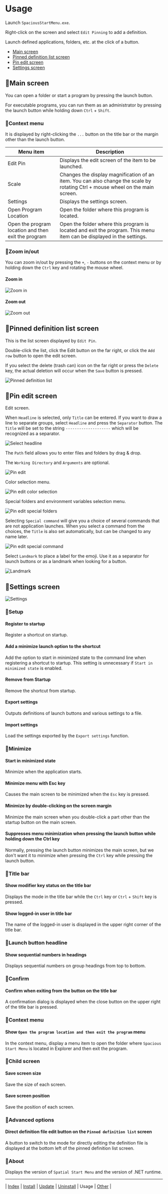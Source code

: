 # Usage

Launch `SpaciousStartMenu.exe`.

Right-click on the screen and select `Edit Pinning` to add a definition.

Launch defined applications, folders, etc. at the click of a button.

- [Main screen](#main-screen)
- [Pinned definition list screen](#pinned-definition-list-screen)
- [Pin edit screen](#pin-edit-screen)
- [Settings screen](#settings-screen)

## 🔷Main screen

You can open a folder or start a program by pressing the launch button.

For executable programs, you can run them as an administrator by pressing the launch button while holding down `Ctrl` + `Shift`.

### 💠Context menu

It is displayed by right-clicking the `...` button on the title bar or the margin other than the launch button.

| Menu item             | Description                                          |
| --------------------- | ---------------------------------------------------- |
| Edit Pin              | Displays the edit screen of the item to be launched. |
| Scale                 | Changes the display magnification of an item. You can also change the scale by rotating Ctrl + mouse wheel on the main screen. |
| Settings              | Displays the settings screen.                        |
| Open Program Location | Open the folder where this program is located.       |
| Open the program location and then exit the program | Open the folder where this program is located and exit the program. This menu item can be displayed in the settings.       |

### 💠Zoom in/out

You can zoom in/out by pressing the `+`, `-` buttons on the context menu or by holding down the `Ctrl` key and rotating the mouse wheel.

#### Zoom in

![Zoom in](img/main02.png)

#### Zoom out

![Zoom out](img/main01.png)

## 🔷Pinned definition list screen

This is the list screen displayed by `Edit Pin`.

Double-click the list, click the Edit button on the far right, or click the `Add row` button to open the edit screen.

If you select the delete (trash can) icon on the far right or press the `Delete` key, the actual deletion will occur when the `Save` button is pressed.

![Pinned definition list](img/pinList01.png)

## 🔷Pin edit screen

Edit screen.

When `Headline` is selected, only `Title` can be entered.
If you want to draw a line to separate groups, select `Headline` and press the `Separator` button. The `Title` will be set to the string `--------------------` which will be recognized as a separator.

![Select headline](img/pinEdit04.png)

The `Path` field allows you to enter files and folders by drag & drop.

The `Working Directory` and `Arguments` are optional.

![Pin edit](img/pinEdit01.png)

Color selection menu.

![Pin edit color selection](img/pinEdit02.png)

Special folders and environment variables selection menu.

![Pin edit special folders](img/pinEdit03.png)

Selecting `Special command` will give you a choice of several commands that are not application launches. When you select a command from the choices, the `Title` is also set automatically, but can be changed to any name later.

![Pin edit special command](img/pinEdit05.png)

Select `Landmark` to place a label for the emoji. Use it as a separator for launch buttons or as a landmark when looking for a button.

![Landmark](img/pinEdit06.png)

## 🔷Settings screen

![Settings](img/stg01.png)

### 💠Setup

#### Register to startup

Register a shortcut on startup.

#### Add a minimize launch option to the shortcut

Add the option to start in minimized state to the command line when registering a shortcut to startup.
This setting is unnecessary if `Start in minimized state` is enabled.

#### Remove from Startup

Remove the shortcut from startup.

#### Export settings

Outputs definitions of launch buttons and various settings to a file.

#### Import settings

Load the settings exported by the `Export settings` function.

### 💠Minimize

#### Start in minimized state

Minimize when the application starts.

#### Minimize menu with Esc key

Causes the main screen to be minimized when the `Esc` key is pressed.

#### Minimize by double-clicking on the screen margin

Minimize the main screen when you double-click a part other than the startup button on the main screen.

#### Suppresses menu minimization when pressing the launch button while holding down the Ctrl key

Normally, pressing the launch button minimizes the main screen, but we don't want it to minimize when pressing the `Ctrl` key while pressing the launch button.

### 💠Title bar

#### Show modifier key status on the title bar

Displays the mode in the title bar while the `Ctrl` key or `Ctrl` + `Shift` key is pressed.

#### Show logged-in user in title bar

The name of the logged-in user is displayed in the upper right corner of the title bar.

### 💠Launch button headline

#### Show sequential numbers in headings

Displays sequential numbers on group headings from top to bottom.

### 💠Confirm

#### Confirm when exiting from the button on the title bar

A confirmation dialog is displayed when the close button on the upper right of the title bar is pressed.

### 💠Context menu

#### Show `Open the program location and then exit the program` menu

In the context menu, display a menu item to open the folder where `Spacious Start Menu` is located in Explorer and then exit the program.

### 💠Child screen

#### Save screen size

Save the size of each screen.

#### Save screen position

Save the position of each screen.

### 💠Advanced options

#### Direct definition file edit button on the `Pinned definition list` screen

A button to switch to the mode for directly editing the definition file is displayed at the bottom left of the pinned definition list screen.

### 💠About

Displays the version of `Spatial Start Menu` and the version of .NET runtime.

---

| [Index](index.md) | [Install](install.md) | [Update](update.md) | [Uninstall](uninstall.md) | Usage | [Other](other.md) |
